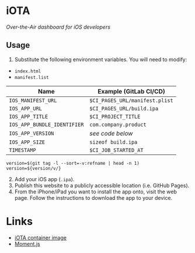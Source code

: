 # iOTA
*Over-the-Air dashboard for iOS developers*

## Usage
1. Substitute the following environment variables. You will need to modify:
  * `index.html`
  * `manifest.list`

| Name | Example (GitLab CI/CD) |
| --- | --- |
| `IOS_MANIFEST_URL` | `$CI_PAGES_URL/manifest.plist` |
| `IOS_APP_URL` | `$CI_PAGES_URL/build.ipa` |
| `IOS_APP_TITLE` | `$CI_PROJECT_TITLE` |
| `IOS_APP_BUNDLE_IDENTIFIER` | `com.company.product` |
| `IOS_APP_VERSION` | *see code below* |
| `IOS_APP_SIZE` | `sizeof build.ipa` |
| `TIMESTAMP` | `$CI_JOB_STARTED_AT` |

```
version=$(git tag -l --sort=-v:refname | head -n 1)
version=${version/v/}
```

2. Add your iOS app (`.ipa`).
3. Publish this website to a publicly accessible location (i.e. GitHub Pages).
4. From the iPhone/iPad you want to install the app onto, visit the web page. Follow the instructions to download the app to your device.

# Links
* [iOTA container image](https://github.com/andtechstudios/iota/pkgs/container/iota)
* [Moment.js](https://momentjs.com/)
